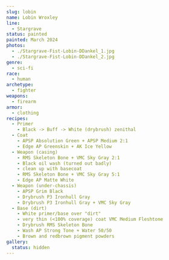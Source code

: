 ```yaml
---
slug: lobin
name: Lobin Wroxley
line:
  - Stargrave
status: painted
painted: March 2024
photos:
  - ./Stargrave-Fist-Lobin-DDankel_1.jpg
  - ./Stargrave-Fist-Lobin-DDankel_2.jpg
genre:
  - sci-fi
race:
  - human
archetype:
  - fighter
weapons:
  - firearm
armor:
  - clothing
recipes:
  - Primer
    - Black -> Buff -> White (drybrush) zenithal
  - Coat
    - APSP Absolution Green + APSP Medium 2:1
    - Edge AP Greenskin + AK Ice Yellow
  - Weapon (casing)
    - RMS Skeleton Bone + VMC Sky Gray 2:1
    - Black oil wash (turned out badly)
    - clean up with basecoat
    - RMS Skeleton Bone + VMC Sky Gray 5:1
    - Edge AP Matte White
  - Weapon (under-chassis)
    - APSP Grim Black
    - Drybrush P3 Ironhull Gray
    - Drybrush P3 Ironhull Gray + VMC Sky Gray
  - Base (dirt)
    - White primer/base over "dirt"
    - very thin (<100% coverage) coat VMC Medium Fleshtone
    - Drybrush RMS Skeleton Bone
    - Wash AP Strong Tone + Water 50/50
    - Brown and redbrown pigment powders
gallery:
  status: hidden
---
```

